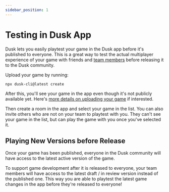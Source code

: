 ```yaml
---
sidebar_position: 1
---
```


# Testing in Dusk App

Dusk lets you easily playtest your game in the Dusk app before it's published to everyone. This is a great way to test the actual multiplayer experience of your game with friends and [team members](../publishing/collaboration#team-roles) before releasing it to the Dusk community.

Upload your game by running: 

```sh
npx dusk-cli@latest create
```
After this, you'll see your game in the app even though it's not publicly available yet. Here's [more details on uploading your game](../publishing/publishing-your-game.md) if interested.

Then create a room in the app and select your game in the list. You can also invite others who are not on your team to playtest with you. They can't see your game in the list, but can play the game with you once you've selected it.

## Playing New Versions before Release

Once your game has been published, everyone in the Dusk community will have access to the latest active version of the game.

To support game development after it is released to everyone, your team members will have access to the latest draft / in review version instead of the published one. This way you are able to playtest the latest game changes in the app before they're released to everyone!